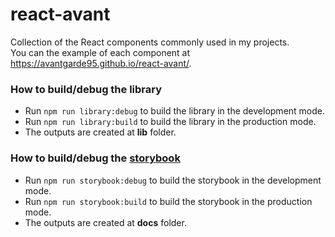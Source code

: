 # react-avant

Collection of the React components commonly used in my projects.  
You can the example of each component at <https://avantgarde95.github.io/react-avant/>.

### How to build/debug the library

- Run `npm run library:debug` to build the library in the development mode.
- Run `npm run library:build` to build the library in the production mode.
- The outputs are created at **lib** folder.

### How to build/debug the [storybook](https://storybook.js.org/)

- Run `npm run storybook:debug` to build the storybook in the development mode.
- Run `npm run storybook:build` to build the storybook in the production mode.
- The outputs are created at **docs** folder.
